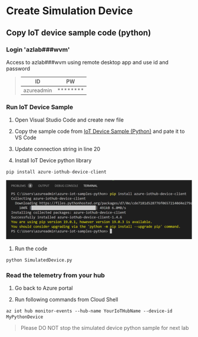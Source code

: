 # Create Simulation Device

## Copy IoT device sample code (python)

### Login 'azlab###wvm'

Access to azlab###wvm using remote desktop app and use id and password
> 
> |ID|PW|
> |---|---|
> |azureadmin|********|

### Run IoT Device Sample 

1. Open Visual Studio Code and create new file

1. Copy the sample code from [IoT Device Sample (Python)](https://raw.githubusercontent.com/xlegend1024/az-iot-lab/master/AzureIoTDevice/simluatedDevice.py) and pate it to VS Code

1. Update connection string in line 20

1. Install IoT Device python library

```python
pip install azure-iothub-device-client
```

![02.01](./images/02.01.png)

1. Run the code

```python
python SimulatedDevice.py
```

### Read the telemetry from your hub

1. Go back to Azure portal

2. Run following commands from Cloud Shell

```azcli
az iot hub monitor-events --hub-name YourIoTHubName --device-id MyPythonDevice
```

> Please DO NOT stop the simulated device python sample for next lab